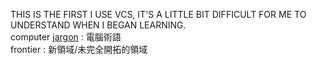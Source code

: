 THIS IS THE FIRST I USE VCS, IT'S A LITTLE BIT DIFFICULT FOR ME TO UNDERSTAND WHEN I BEGAN LEARNING.
<br/>
computer <a href="http://www.catb.org/jargon/html/H/hello-world.html">jargon</a> : 電腦術語<br>
frontier : 新領域/未完全開拓的領域
